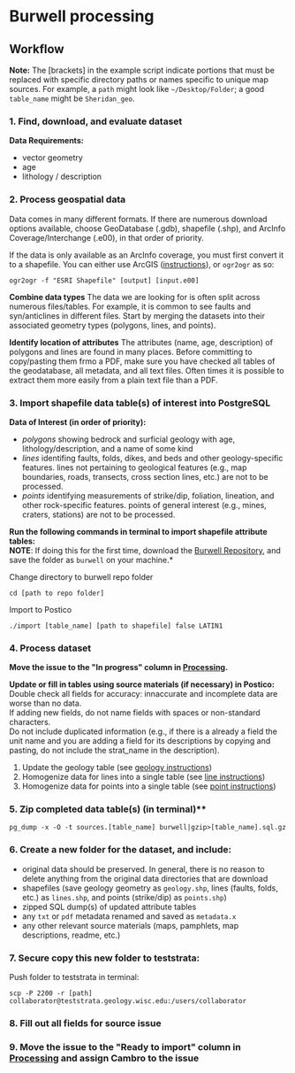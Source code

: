# Burwell processing

## Workflow
**Note:** The [brackets] in the example script indicate portions that must be replaced with specific directory paths or names specific to unique map sources. For example, a `path` might look like `~/Desktop/Folder`; a good `table_name` might be `Sheridan_geo`.

### 1. Find, download, and evaluate dataset

**Data Requirements:** 
+ vector geometry
+ age
+ lithology / description
  
### 2. Process geospatial data
Data comes in many different formats. If there are numerous download options available, choose GeoDatabase (.gdb), shapefile (.shp), and ArcInfo Coverage/Interchange (.e00), in that order of priority.

If the data is only available as an ArcInfo coverage, you must first convert it to a shapefile. You can either use ArcGIS ([instructions](http://support.esri.com/technical-article/000004705)), or `ogr2ogr` as so:

````
ogr2ogr -f "ESRI Shapefile" [output] [input.e00]
````

**Combine data types**
The data we are looking for is often split across numerous files/tables. For example, it is common to see faults and syn/anticlines in different files. Start by merging the datasets into their associated geometry types (polygons, lines, and points). 

  
 **Identify location of attributes**
 The attributes (name, age, description) of polygons and lines are found in many places. Before committing to copy/pasting them frmo a PDF, make sure you have checked all tables of the geodatabase, all metadata, and all text files. Often times it is possible to extract them more easily from a plain text file than a PDF.
 
 
### 3. Import shapefile data table(s) of interest into PostgreSQL

**Data of Interest (in order of priority):**
  + *polygons* showing bedrock and surficial geology with age, lithology/description, and a name of some kind
  + *lines* identifing faults, folds, dikes, and beds and other geology-specific features. lines not pertaining to geological features (e.g., map boundaries, roads, transects, cross section lines, etc.) are not to be processed.
  + *points* identifying measurements of strike/dip, foliation, lineation, and other rock-specific features. points of general interest (e.g., mines, craters, stations) are not to be processed.

**Run the following commands in terminal to import shapefile attribute tables:**\
**NOTE**: If doing this for the first time, download the [Burwell Repository](https://github.com/UW-Macrostrat/burwell), and save the folder as `burwell` on your machine.*

Change directory to burwell repo folder


`cd [path to repo folder]`


Import to Postico

`./import [table_name] [path to shapefile] false LATIN1`
   

### 4. Process dataset

**Move the issue to the "In progress" column in [Processing](https://github.com/UW-Macrostrat/burwell-processing/projects/1).**

**Update or fill in tables using source materials (if necessary) in Postico:**\
Double check all fields for accuracy: innaccurate and incomplete data are worse than no data. \
If adding new fields, do not name fields with spaces or non-standard characters.\
Do not include duplicated information (e.g., if there is a already a field the unit name and you are adding a field for its descriptions by copying and pasting, do not include the strat_name in the description).

1. Update the geology table (see [geology instructions](https://github.com/UW-Macrostrat/burwell-processing/blob/master/geology.md))
2. Homogenize data for lines into a single table  (see [line instructions](https://github.com/UW-Macrostrat/burwell-processing/blob/master/lines.md))
3. Homogenize data for points into a single table (see [point instructions](https://github.com/UW-Macrostrat/burwell-processing/blob/master/points.md))
  
### 5. Zip completed data table(s) (in terminal)** 
`pg_dump -x -O -t sources.[table_name] burwell|gzip>[table_name].sql.gz`
  
### 6. Create a new folder for the dataset, and include:
   + original data should be preserved. In general, there is no reason to delete anything from the original data directories that are download
   + shapefiles (save geology geometry as `geology.shp`, lines (faults, folds, etc.) as `lines.shp`, and points (strike/dip) as `points.shp`)
   + zipped SQL dump(s) of updated attribute tables
   + any `txt` or `pdf` metadata renamed and saved as `metadata.x`
   + any other relevant source materials (maps, pamphlets, map descriptions, readme, etc.)
   
### 7. Secure copy this new folder to teststrata:
  
Push folder to teststrata in terminal:   
  
`scp -P 2200 -r [path] collaborator@teststrata.geology.wisc.edu:/users/collaborator`

### 8. Fill out all fields for source issue

### 9. Move the issue to the "Ready to import" column in [Processing](https://github.com/UW-Macrostrat/burwell-processing/projects/1)  and assign Cambro to the issue
